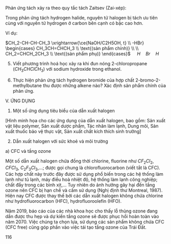 Phản ứng tách xảy ra theo quy tắc tách Zaitsev (Zai-xép):

Trong phản ứng tách hydrogen halide, nguyên tử halogen bị tách ưu tiên cùng với nguyên tử hydrogen ở carbon bên cạnh có bậc cao hơn.

Ví dụ:

$CH_2-CH-CH-CH_3 \xrightarrow{\ce{NaOH/C2H5OH, t} \\ -HBr} \begin{cases} CH_3CH=CHCH_3 \\ \text{(sản phẩm chính)} \\ \\ CH_2=CHCH_2CH_3 \\ \text{(sản phẩm phụ)} \end{cases}$
$\quad H \quad Br \quad H$

5. Viết phương trình hoá học xảy ra khi đun nóng 2-chloropropane ($CH_3CHClCH_3$) với sodium hydroxide trong ethanol.

6. Thực hiện phản ứng tách hydrogen bromide của hợp chất 2-bromo-2-methylbutane thu được những alkene nào? Xác định sản phẩm chính của phản ứng.

V. ỨNG DỤNG

1. Một số ứng dụng tiêu biểu của dẫn xuất halogen

[Hình minh họa cho các ứng dụng của dẫn xuất halogen, bao gồm: Sản xuất vật liệu polymer, Sản xuất dược phẩm, Tác nhân làm lạnh, Dung môi, Sản xuất thuốc bảo vệ thực vật, Sản xuất chất kích thích sinh trưởng]

2. Dẫn xuất halogen với sức khoẻ và môi trường

a) CFC và tầng ozone

Một số dẫn xuất halogen chứa đồng thời chlorine, fluorine như $CF_2Cl_2$, $CFCl_3$, $C_2F_3Cl_3$,...; được gọi chung là chlorofluorocarbon (viết tắt là CFC). Các hợp chất này trước đây được sử dụng phổ biến trong các hệ thống làm lạnh như tủ lạnh, máy điều hoà nhiệt độ, hệ thống làm lạnh công nghiệp; chất đẩy trong các bình xịt,... Tuy nhiên do ảnh hưởng gây hại đến tầng ozone nên CFC bị hạn chế và cấm sử dụng (Nghị định thư Montreal, 1987). Hiện nay CFC được thay thế bởi các dẫn xuất halogen không chứa chlorine như hydrofluorocarbon (HFC), hydrofluoroolefin (HFO).

Năm 2019, báo cáo của các nhà khoa học cho thấy lỗ thủng ozone đang dần được thu hẹp và dự kiến tầng ozone sẽ được phục hồi hoàn toàn vào năm 2070. Việc chúng ta chọn lựa, sử dụng các sản phẩm không chứa CFC (CFC free) cũng góp phần vào việc tái tạo tầng ozone của Trái Đất.

116